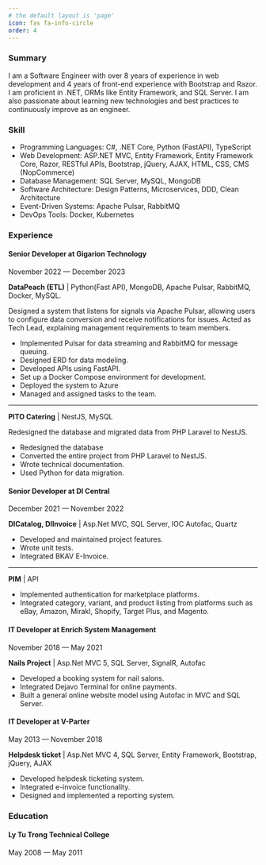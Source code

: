 ```yaml
---
# the default layout is 'page'
icon: fas fa-info-circle
order: 4
---
```


<!-- > Add Markdown syntax content to file `_tabs/about.md`{: .filepath } and it will show up on this page.
{: .prompt-tip } -->

### Summary
I am a Software Engineer with over 8 years of experience in web development and 4 years of front-end experience with Bootstrap and Razor. I am proficient in .NET, ORMs like Entity Framework, and SQL Server.
I am also passionate about learning new technologies and best practices to continuously improve as an engineer.

### Skill
- Programming Languages: C#, .NET Core, Python (FastAPI), TypeScript
- Web Development: ASP.NET MVC, Entity Framework, Entity Framework Core, Razor, RESTful APIs, Bootstrap, jQuery, AJAX, HTML, CSS, CMS (NopCommerce)
- Database Management: SQL Server, MySQL, MongoDB
- Software Architecture: Design Patterns, Microservices, DDD, Clean Architecture
- Event-Driven Systems: Apache Pulsar, RabbitMQ
- DevOps Tools: Docker, Kubernetes

### Experience

#### Senior Developer at Gigarion Technology
November 2022 — December 2023

**DataPeach (ETL)** | Python(Fast API), MongoDB, Apache Pulsar, RabbitMQ, Docker, MySQL.

Designed a system that listens for signals via Apache Pulsar, allowing users to configure data conversion and receive notifications for issues.
Acted as Tech Lead, explaining management requirements to team members.

- Implemented Pulsar for data streaming and RabbitMQ for message queuing.
- Designed ERD for data modeling.
- Developed APIs using FastAPI.
- Set up a Docker Compose environment for development.
- Deployed the system to Azure
- Managed and assigned tasks to the team.
---

**PITO Catering** | NestJS, MySQL

Redesigned the database and migrated data from PHP Laravel to NestJS.

- Redesigned the database
- Converted the entire project from PHP Laravel to NestJS.
- Wrote technical documentation.
- Used Python for data migration.
#### Senior Developer at DI Central
December 2021 — November 2022

**DICatalog, DIInvoice** | Asp.Net MVC, SQL Server, IOC Autofac, Quartz

- Developed and maintained project features.
- Wrote unit tests.
- Integrated BKAV E-Invoice.
---
**PIM** | API

- Implemented authentication for marketplace platforms.
- Integrated category, variant, and product listing from platforms such as eBay, Amazon, Mirakl, Shopify, Target Plus, and Magento.

#### IT Developer at Enrich System Management
November 2018 — May 2021

**Nails Project** | Asp.Net MVC 5, SQL Server, SignalR, Autofac

- Developed a booking system for nail salons.
- Integrated Dejavo Terminal for online payments.
- Built a general online website model using Autofac in MVC and SQL Server.

#### IT Developer at V-Parter
May 2013 — November 2018

**Helpdesk ticket** | Asp.Net MVC 4, SQL Server, Entity Framework, Bootstrap, jQuery, AJAX

- Developed helpdesk ticketing system.
- Integrated e-invoice functionality.
- Designed and implemented a reporting system.

### Education

#### Ly Tu Trong Technical College
May 2008 — May 2011